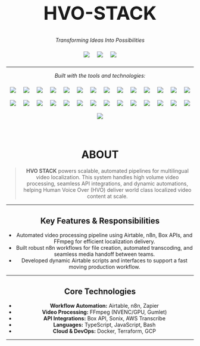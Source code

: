 <div align="center">
  
<h1 style="font-size: 50px">HVO-STACK</h1> 

*Transforming Ideas Into Possibilities*

<img src="https://img.shields.io/badge/last%20commit-today-brightgreen" style="margin:8px;" />
<img src="https://img.shields.io/badge/typescript-98.4%25-blue" style="margin:8px;" />
<img src="https://img.shields.io/badge/languages-8-blueviolet" style="margin:8px;" />

---

_Built with the tools and technologies:_

<p align="center">
  <img src="https://img.shields.io/badge/Express-000.svg?logo=express&logoColor=white" style="margin:8px;" />
  <img src="https://img.shields.io/badge/JSON-000.svg?logo=json&logoColor=white" style="margin:8px;" />
  <img src="https://img.shields.io/badge/Markdown-333.svg?logo=markdown&logoColor=white" style="margin:8px;" />
  <img src="https://img.shields.io/badge/SWR-333.svg?logo=swr&logoColor=white" style="margin:8px;" />
  <img src="https://img.shields.io/badge/npm-CB3837.svg?logo=npm&logoColor=white" style="margin:8px;" />
  <img src="https://img.shields.io/badge/Redis-DC382D.svg?logo=redis&logoColor=white" style="margin:8px;" />
  <img src="https://img.shields.io/badge/Firebase-FFCA28.svg?logo=firebase&logoColor=black" style="margin:8px;" />
  <img src="https://img.shields.io/badge/.ENV-ECD53F.svg?logo=dotenv&logoColor=black" style="margin:8px;" />
  <img src="https://img.shields.io/badge/JavaScript-F7DF1E.svg?logo=javascript&logoColor=black" style="margin:8px;" />
  <img src="https://img.shields.io/badge/Nodemon-76D04B.svg?logo=nodemon&logoColor=white" style="margin:8px;" />
  <img src="https://img.shields.io/badge/GNU%20Bash-4EAA25.svg?logo=gnubash&logoColor=white" style="margin:8px;" />
  <img src="https://img.shields.io/badge/Passport-34E27A.svg?logo=passport&logoColor=white" style="margin:8px;" />
  <img src="https://img.shields.io/badge/i18next-26A69A.svg?logo=i18next&logoColor=white" style="margin:8px;" />
  <img src="https://img.shields.io/badge/React-61DAFB.svg?logo=react&logoColor=black" style="margin:8px;" />
  <img src="https://img.shields.io/badge/Yarn-2C8EBB.svg?logo=yarn&logoColor=white" style="margin:8px;" />
  <img src="https://img.shields.io/badge/Docker-2496ED.svg?logo=docker&logoColor=white" style="margin:8px;" />
  <img src="https://img.shields.io/badge/TypeScript-3178C6.svg?logo=typescript&logoColor=white" style="margin:8px;" />
  <img src="https://img.shields.io/badge/tsnode-3178C6.svg?logo=ts-node&logoColor=white" style="margin:8px;" />
  <img src="https://img.shields.io/badge/Lodash-3492FF.svg?logo=lodash&logoColor=white" style="margin:8px;" />
  <img src="https://img.shields.io/badge/Prisma-2D3748.svg?logo=prisma&logoColor=white" style="margin:8px;" />
  <img src="https://img.shields.io/badge/Zod-3F3D56.svg?logo=zod&logoColor=white" style="margin:8px;" />
  <img src="https://img.shields.io/badge/ESLint-4B32C3.svg?logo=eslint&logoColor=white" style="margin:8px;" />
  <img src="https://img.shields.io/badge/Swiper-6332F6.svg?logo=swiper&logoColor=white" style="margin:8px;" />
  <img src="https://img.shields.io/badge/Axios-5A29E4.svg?logo=axios&logoColor=white" style="margin:8px;" />
  <img src="https://img.shields.io/badge/Terraform-7B42BC.svg?logo=terraform&logoColor=white" style="margin:8px;" />
  <img src="https://img.shields.io/badge/dateFns-EC5990.svg?logo=date-fns&logoColor=white" style="margin:8px;" />
  <img src="https://img.shields.io/badge/React%20Hook%20Form-EC5990.svg?logo=reacthookform&logoColor=white" style="margin:8px;" />
  <img src="https://img.shields.io/badge/Chart.js-FF6384.svg?logo=chartdotjs&logoColor=white" style="margin:8px;" />
  <img src="https://img.shields.io/badge/YAML-FFA000.svg?logo=yaml&logoColor=white" style="margin:8px;" />
</p>
<br>

<h1>ABOUT</h2>


> **HVO STACK** powers scalable, automated pipelines for multilingual video localization. This system handles high volume video processing, seamless API integrations, and dynamic automations, helping Human Voice Over (HVO) deliver world class localized video content at scale.

---

## Key Features & Responsibilities

- Automated video processing pipeline using Airtable, n8n, Box APIs, and FFmpeg for efficient localization delivery.
- Built robust n8n workflows for file creation, automated transcoding, and seamless media handoff between teams.
- Developed dynamic Airtable scripts and interfaces to support a fast moving production workflow.

---

## Core Technologies

- **Workflow Automation:** Airtable, n8n, Zapier
- **Video Processing:** FFmpeg (NVENC/GPU, Gumlet)
- **API Integrations:** Box API, Sonix, AWS Transcribe
- **Languages:** TypeScript, JavaScript, Bash
- **Cloud & DevOps:** Docker, Terraform, GCP

---
</div>
